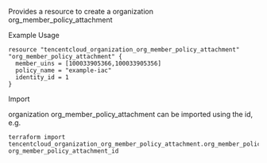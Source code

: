 Provides a resource to create a organization org_member_policy_attachment

Example Usage

```hcl
resource "tencentcloud_organization_org_member_policy_attachment" "org_member_policy_attachment" {
  member_uins = [100033905366,100033905356]
  policy_name = "example-iac"
  identity_id = 1
}
```

Import

organization org_member_policy_attachment can be imported using the id, e.g.

```
terraform import tencentcloud_organization_org_member_policy_attachment.org_member_policy_attachment org_member_policy_attachment_id
```
